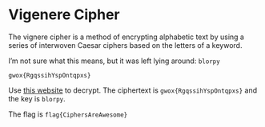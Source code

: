 # Vigenere Cipher

The vignere cipher is a method of encrypting alphabetic text by using a series of interwoven Caesar ciphers based on the letters of a keyword.

I’m not sure what this means, but it was left lying around: `blorpy`

`gwox{RgqssihYspOntqpxs}`

Use [this website](https://cryptii.com/pipes/vigenere-cipher) to decrypt. The ciphertext is `gwox{RgqssihYspOntqpxs}` and the key is `blorpy`.

The flag is `flag{CiphersAreAwesome}`
